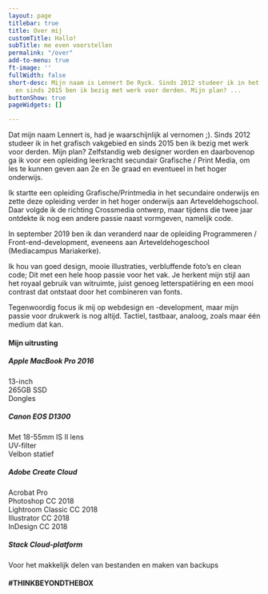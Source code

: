 ```yaml
---
layout: page
titlebar: true
title: Over mij
customTitle: Hallo!
subTitle: me even voorstellen
permalink: "/over"
add-to-menu: true
ft-image: ''
fullWidth: false
short-desc: Mijn naam is Lennert De Ryck. Sinds 2012 studeer ik in het grafisch vakgebied
  en sinds 2015 ben ik bezig met werk voor derden. Mijn plan? ...
buttonShow: true
pageWidgets: []

---
```

Dat mijn naam Lennert is, had je waarschijnlijk al vernomen ;). Sinds 2012 studeer ik in het grafisch vakgebied en sinds 2015 ben ik bezig met werk voor derden. Mijn plan? Zelfstandig web designer worden en daarbovenop ga ik voor een opleiding leerkracht secundair Grafische / Print Media, om les te kunnen geven aan 2e en 3e graad en eventueel in het hoger onderwijs.

Ik startte een opleiding Grafische/Printmedia in het secundaire onderwijs en zette deze opleiding verder in het hoger onderwijs aan Arteveldehogschool. Daar volgde ik de richting Crossmedia ontwerp, maar tijdens die twee jaar ontdekte ik nog een andere passie naast vormgeven, namelijk code.  
  
In september 2019 ben ik dan veranderd naar de opleiding Programmeren / Front-end-development, eveneens aan Arteveldehogeschool (Mediacampus Mariakerke).  
  
Ik hou van goed design, mooie illustraties, verbluffende foto’s en clean code; Dit met een hele hoop passie voor het vak. Je herkent mijn stijl aan het royaal gebruik van witruimte, juist genoeg letterspatiëring en een mooi contrast dat ontstaat door het combineren van fonts.  
  
Tegenwoordig focus ik mij op webdesign en -development, maar mijn passie voor drukwerk is nog altijd. Tactiel, tastbaar, analoog, zoals maar één medium dat kan.

<h4>Mijn uitrusting</h4>

<div class="row mb-4">
<div class="col-12 col-md-6">
<h5>Apple MacBook Pro 2016</h5>
13-inch <br>
265GB SSD <br>
Dongles
</div>
<div class="col-12 col-md-6">
<h5>Canon EOS D1300</h5>
Met 18-55mm IS II lens<br>
UV-filter<br>
Velbon statief
</div>
</div>
<div class="row">
<div class="col-12 col-md-6">
<h5>Adobe Create Cloud</h5>
Acrobat Pro<br>
Photoshop CC 2018<br>
Lightroom Classic CC 2018<br>
Illustrator CC 2018<br>
InDesign CC 2018
</div>
<div class="col-12 col-md-6">
<h5>Stack Cloud-platform</h5>
Voor het makkelijk delen van bestanden en maken van backups
</div>
</div>

<h4 class="fontw-300 lspacing-1 d-none">#THINKBEYONDTHEBOX</h4>
